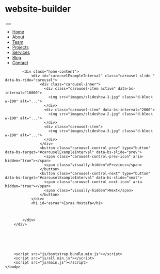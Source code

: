 # website-builder
<html>
    <head>
        <link rel="stylesheet" href="css/style.css">
        <link rel="stylesheet" href="css/all.min.css">
        <link rel="stylesheet" href="css/bootstrap.min.css">
    </head>
    <body>
        <div class="home vh-100">
            <nav class="navbar navbar-expand-lg navbar-dark bg-dark h-10">
                <div class="container">
                <a class="navbar-brand" href="#"><img src="images/logo-white.png" alt=""></a>
                <button class="navbar-toggler" type="button" data-bs-toggle="collapse" data-bs-target="#navbarSupportedContent" aria-controls="navbarSupportedContent" aria-expanded="false" aria-label="Toggle navigation">
                    <span class="navbar-toggler-icon"></span>
                </button>
                    <div class="collapse navbar-collapse" id="navbarSupportedContent">
                        <ul class="navbar-nav me-auto mb-2 mb-lg-0 fw-bold">
                            <li class="nav-item">
                                <a class="nav-link active" aria-current="page" href="#">Home</a>
                            </li>
                            <li class="nav-item">
                                <a class="nav-link" href="#">About</a>
                            </li>
                            <li class="nav-item">
                                <a class="nav-link" href="#">Team</a>
                            </li>
                            <li class="nav-item">
                                <a class="nav-link" href="#">Projects</a>
                            </li>
                            <li class="nav-item">
                                <a class="nav-link" href="#">Services</a>
                            </li>
                            <li class="nav-item">
                                <a class="nav-link" href="#">Blog</a>
                            </li>
                            <li class="nav-item">
                                <a class="nav-link" href="#">Contact</a>
                            </li>
                        </ul>
                    </div>
                </div>
            </nav>


            <div class="home-content">
                <div id="carouselExampleInterval" class="carousel slide " data-bs-ride="carousel">
                    <div class="carousel-inner">
                      <div class="carousel-item active" data-bs-interval="10000">
                        <img src="images/slideshow-1.jpg" class="d-block w-100" alt="...">
                      </div>
                      <div class="carousel-item" data-bs-interval="2000">
                        <img src="images/slideshow-2.jpg" class="d-block w-100" alt="...">
                      </div>
                      <div class="carousel-item">
                        <img src="images/slideshow-3.jpg" class="d-block w-100" alt="...">
                      </div>
                    </div>
                    <button class="carousel-control-prev" type="button" data-bs-target="#carouselExampleInterval" data-bs-slide="prev">
                      <span class="carousel-control-prev-icon" aria-hidden="true"></span>
                      <span class="visually-hidden">Previous</span>
                    </button>
                    <button class="carousel-control-next" type="button" data-bs-target="#carouselExampleInterval" data-bs-slide="next">
                      <span class="carousel-control-next-icon" aria-hidden="true"></span>
                      <span class="visually-hidden">Next</span>
                    </button>
                </div>
                <h1 id="esraa">Esraa Mostafa</h1>



            </div>
        </div>






        <script src="js/bootstrap.bundle.min.js"></script>
        <script src="js/all.min.js"></script>
        <script src="js/main.js"></script>
    </body>
</html>
